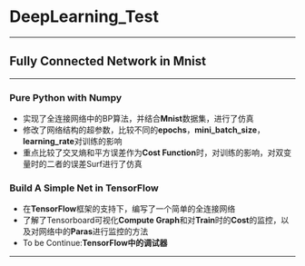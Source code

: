 # DeepLearning_Test
-------------------------------------------------------------------------------------------------------------------------------------------
## Fully Connected Network in Mnist
-------------------------------------------------------------------------------------------------------------------------------------------
### Pure Python with Numpy
+ 实现了全连接网络中的BP算法，并结合**Mnist**数据集，进行了仿真
+ 修改了网络结构的超参数，比较不同的**epochs**，**mini_batch_size**，**learning_rate**对训练的影响
+ 重点比较了交叉熵和平方误差作为**Cost Function**时，对训练的影响，对双变量时的二者的误差Surf进行了仿真
 
### Build A Simple Net in TensorFlow
+ 在**TensorFlow**框架的支持下，编写了一个简单的全连接网络
+ 了解了Tensorboard可视化**Compute Graph**和对**Train**时的**Cost**的监控，以及对网络中的**Paras**进行监控的方法
+ To be Continue:**TensorFlow中的调试器**

-------------------------------------------------------------------------------------------------------------------------------------------
